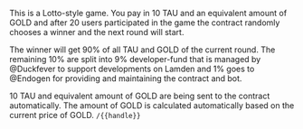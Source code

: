 This is a Lotto-style game. You pay in 10 TAU and an equivalent amount of GOLD and after 20 users participated in the game the contract randomly chooses a winner and the next round will start.  

The winner will get 90% of all TAU and GOLD of the current round. The remaining 10% are split into 9% developer-fund that is managed by @Duckfever to support developments on Lamden and 1% goes to @Endogen for providing and maintaining the contract and bot.  

10 TAU and equivalent amount of GOLD are being sent to the contract automatically. The amount of GOLD is calculated automatically based on the current price of GOLD.
`/{{handle}}`
